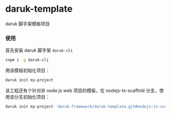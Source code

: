 # daruk-template

daruk 脚手架模板项目

### 使用

首先安装 daruk 脚手架 `daruk-cli`

```bash
cnpm i -g daruk-cli
```

用该模板初始化项目：

```bash
daruk init my-project
```

该工程还有个针对非 node.js web 项目的模板，在 nodejs-ts-scaffold 分支，使用该分支初始化项目：

```bash
daruk init my-project 'daruk-framework/daruk-template.git#nodejs-ts-scaffold'
```
